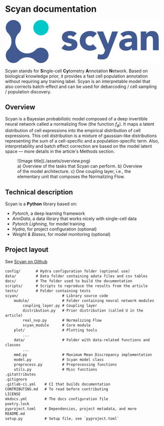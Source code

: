 # Scyan documentation

<p align="center">
  <img src="./assets/logo.png" alt="scyan_logo" width="500px"/>
</p>

Scyan stands for **S**ingle-cell **Cy**tometry **A**nnotation **N**etwork. Based on biological knowledge prior, it provides a fast cell population annotation without requiring any training label. Scyan is an interpretable model that also corrects batch-effect and can be used for debarcoding / cell sampling / population discovery.

## Overview

Scyan is a Bayesian probabilistic model composed of a deep invertible neural network called a normalizing flow (the function $f_{\phi}$). It maps a latent distribution of cell expressions into the empirical distribution of cell expressions. This cell distribution is a mixture of gaussian-like distributions representing the sum of a cell-specific and a population-specific term. Also, interpretability and batch effect correction are based on the model latent space — more details in the article's Methods section.

<figure markdown>
  ![Image title](./assets/overview.png)
  <figcaption>a) Overview of the tasks that Scyan can perform. b) Overview of the model architecture. c) One coupling layer, i.e., the elementary unit that composes the Normalizing Flow.</figcaption>
</figure>

## Technical description

Scyan is a **Python** library based on:

- _Pytorch_, a deep learning framework
- _AnnData_, a data library that works nicely with single-cell data
- _Pytorch Lighning_, for model training
- _Hydra_, for project configuration (optional)
- _Weight & Biases_, for model monitoring (optional)

## Project layout

See [Scyan on Github](https://github.com/MICS-Lab/scyan)

    config/       # Hydra configuration folder (optional use)
    data/         # Data folder containing adata files and csv tables
    docs/         # The folder used to build the documentation
    scripts/      # Scripts to reproduce the results from the article
    tests/        # Folder containing tests
    scyan/                    # Library source code
        module/               # Folder containing neural network modules
            coupling_layer.py # Coupling layer
            distribution.py   # Prior distribution (called U in the article)
            real_nvp.py       # Normalizing Flow
            scyan_module      # Core module
        plot/                 # Plotting tools
            ...
        data/                 # Folder with data-related functions and classes
            ...
        mmd.py                # Maximum Mean Discrepancy implementation
        model.py              # Scyan model class
        preprocess.py         # Preprocessing functions
        utils.py              # Misc functions
    .gitattributes
    .gitignore
    .gitlab-ci.yml    # CI that builds documentation
    CONTRIBUTING.md   # To read before contributing
    LICENSE
    mkdocs.yml        # The docs configuration file
    poetry.lock
    pyproject.toml    # Dependencies, project metadata, and more
    README.md
    setup.py          # Setup file, see `pyproject.toml`
